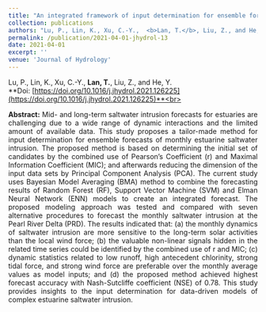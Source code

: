 ```yaml
---
title: "An integrated framework of input determination for ensemble forecasts of monthly estuarine saltwater intrusion"
collection: publications
authors: "Lu, P., Lin, K., Xu, C.-Y.,  <b>Lan, T.</b>, Liu, Z., and He, Y."
permalink: /publication/2021-04-01-jhydrol-13
date: 2021-04-01
excerpt: ''
venue: 'Journal of Hydrology'
---
```

Lu, P., Lin, K., Xu, C.-Y.,  **Lan, T.**, Liu, Z., and He, Y.<br>
**Doi: [https://doi.org/10.1016/j.jhydrol.2021.126225](https://doi.org/10.1016/j.jhydrol.2021.126225)**<br>
 <p style="text-align:justify; text-justify:inter-ideograph;">
<b>Abstract:</b> Mid- and long-term saltwater intrusion forecasts for estuaries are challenging due to a wide range of dynamic interactions and the limited amount of available data. This study proposes a tailor-made method for input determination for ensemble forecasts of monthly estuarine saltwater intrusion. The proposed method is based on determining the initial set of candidates by the combined use of Pearson’s Coefficient (r) and Maximal Information Coefficient (MIC); and afterwards reducing the dimension of the input data sets by Principal Component Analysis (PCA). The current study uses Bayesian Model Averaging (BMA) method to combine the forecasting results of Random Forest (RF), Support Vector Machine (SVM) and Elman Neural Network (ENN) models to create an integrated forecast. The proposed modeling approach was tested and compared with seven alternative procedures to forecast the monthly saltwater intrusion at the Pearl River Delta (PRD). The results indicated that: (a) the monthly dynamics of saltwater intrusion are more sensitive to the long-term solar activities than the local wind force; (b) the valuable non-linear signals hidden in the related time series could be identified by the combined use of r and MIC; (c) dynamic statistics related to low runoff, high antecedent chlorinity, strong tidal force, and strong wind force are preferable over the monthly average values as model inputs; and (d) the proposed method achieved highest forecast accuracy with Nash-Sutcliffe coefficient (NSE) of 0.78. This study provides insights to the input determination for data-driven models of complex estuarine saltwater intrusion. <br>